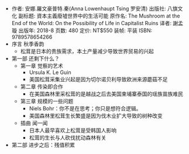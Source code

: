 - 作者: 安娜.羅文豪普特.秦(Anna Lowenhaupt Tsing 罗安清)
  出版社: 八旗文化
  副标题: 資本主義廢墟世界中的生活可能
  原作名: The Mushroom at the End of the World: On the Possibility of Life in Capitalist Ruins
  译者: 謝孟璇
  出版年: 2018-8
  页数: 480
  定价: NT$550
  装帧: 平装
  ISBN: 9789578654266
- 序言 秋季香韵
	- 松茸是日本的贵族需求，本土产量减少导致世界贸易的兴起
- 第一部 还剩下什么？
	- 第一章 觉察的艺术
		- Ursula K. Le Guin
		- 美国松茸采集业兴起是因为切尔诺贝利导致欧洲来源蘑菇不足
	- 第二章 传染即合作
		- 在美国森林里采松茸的是越战之后去美国柬埔寨泰国的瑶族苗族难民
	- 第三章 规模的一些问题
		- Niels Bohr：你不是在思考；你只是想符合逻辑。
		- 美国森林里松茸生长繁盛是因为伐木业扩大导致的树种改变
	- 插曲 闻一闻
		- 日本人最早喜欢上松茸是受韩国人影响
		- 松茸的生长与人砍伐扰动森林有关
- 第二部 进步之后：残值积累